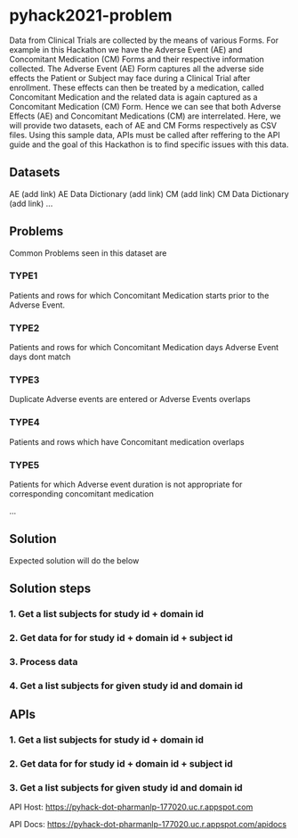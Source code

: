 # pyhack2021-problem 

Data from Clinical Trials are collected by the means of various Forms. For example in this Hackathon we have the Adverse Event (AE) and Concomitant Medication (CM) Forms and their respective information collected. The Adverse Event (AE) Form captures all the adverse side effects the Patient or Subject may face during a Clinical Trial after enrollment. These effects can then be treated by a medication, called Concomitant Medication and the related data is again captured as a Concomitant Medication (CM) Form. Hence we can see that both Adverse Effects (AE) and Concomitant Medications (CM) are interrelated. Here, we will provide two datasets, each of AE and CM Forms respectively as CSV files. Using this sample data, APIs must be called after reffering to the API guide and the goal of this Hackathon is to find specific issues with this data.


## Datasets

AE (add link)
AE Data Dictionary (add link)
CM (add link)
CM Data Dictionary (add link)
...

## Problems

Common Problems seen in this dataset are 

### TYPE1
Patients and rows for which Concomitant Medication starts prior to the Adverse Event.

### TYPE2
Patients and rows for which Concomitant Medication days Adverse Event days dont match 

### TYPE3
Duplicate Adverse events are entered or Adverse Events overlaps 

### TYPE4
Patients and rows which have Concomitant medication overlaps

### TYPE5
Patients for which Adverse event duration is not appropriate for corresponding concomitant medication 


...

## Solution 

Expected solution will do the below 

## Solution steps
### 1. Get a list subjects for study id + domain id
### 2. Get data for for study id + domain id + subject id
### 3. Process data
### 4. Get a list subjects for given study id and domain id

## APIs

### 1. Get a list subjects for study id + domain id
### 2. Get data for for study id + domain id + subject id
### 3. Get a list subjects for given study id and domain id

API Host: https://pyhack-dot-pharmanlp-177020.uc.r.appspot.com

API Docs: https://pyhack-dot-pharmanlp-177020.uc.r.appspot.com/apidocs
